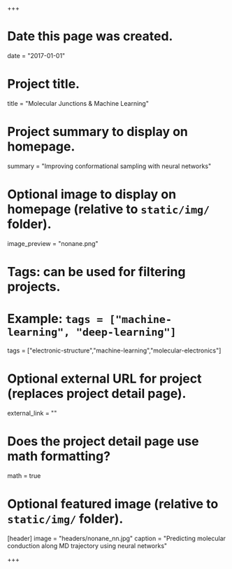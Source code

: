 +++
# Date this page was created.
date = "2017-01-01"

# Project title.
title = "Molecular Junctions & Machine Learning"

# Project summary to display on homepage.
summary = "Improving conformational sampling with neural networks"

# Optional image to display on homepage (relative to `static/img/` folder).
image_preview = "nonane.png"

# Tags: can be used for filtering projects.
# Example: `tags = ["machine-learning", "deep-learning"]`
tags = ["electronic-structure","machine-learning","molecular-electronics"]

# Optional external URL for project (replaces project detail page).
external_link = ""

# Does the project detail page use math formatting?
math = true

# Optional featured image (relative to `static/img/` folder).
[header]
image = "headers/nonane_nn.jpg"
caption = "Predicting molecular conduction along MD trajectory using neural networks"

+++